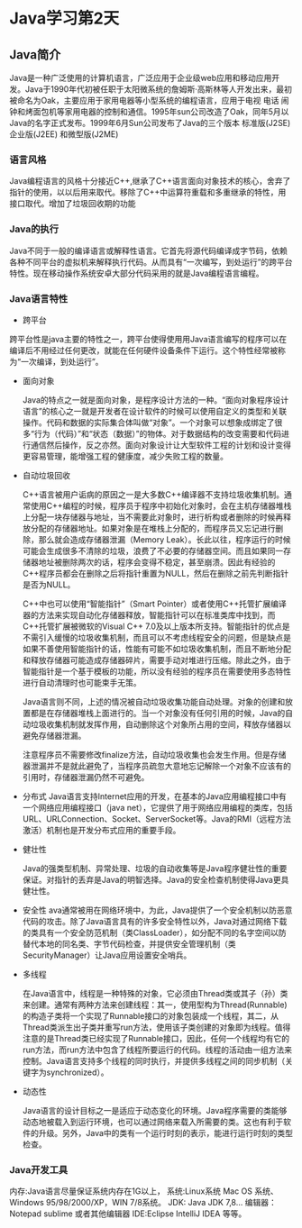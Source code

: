 # Java学习第2天
## Java简介
Java是一种广泛使用的计算机语言，广泛应用于企业级web应用和移动应用开发。Java于1990年代初被任职于太阳微系统的詹姆斯·高斯林等人开发出来，最初被命名为Oak，主要应用于家用电器等小型系统的编程语言，应用于电视 电话 闹钟和烤面包机等家用电器的控制和通信。1995年sun公司改造了Oak，同年5月以Java的名字正式发布。1999年6月Sun公司发布了Java的三个版本 标准版(J2SE) 企业版(J2EE) 和微型版(J2ME)
### 语言风格
Java编程语言的风格十分接近C++,继承了C++语言面向对象技术的核心，舍弃了指针的使用，以以后用来取代。移除了C++中运算符重载和多重继承的特性，用接口取代。增加了垃圾回收期的功能
### Java的执行
Java不同于一般的编译语言或解释性语言。它首先将源代码编译成字节码，依赖各种不同平台的虚拟机来解释执行代码。从而具有“一次编写，到处运行”的跨平台特性。现在移动操作系统安卓大部分代码采用的就是Java编程语言编程。
### Java语言特性
* 跨平台

 跨平台性是java主要的特性之一，跨平台使得使用用Java语言编写的程序可以在编译后不用经过任何更改，就能在任何硬件设备条件下运行。这个特性经常被称为“一次编译，到处运行”。
* 面向对象
 
  Java的特点之一就是面向对象，是程序设计方法的一种。“面向对象程序设计语言”的核心之一就是开发者在设计软件的时候可以使用自定义的类型和关联操作。代码和数据的实际集合体叫做“对象”。一个对象可以想象成绑定了很多“行为（代码）”和“状态（数据）”的物体。对于数据结构的改变需要和代码进行通信然后操作，反之亦然。面向对象设计让大型软件工程的计划和设计变得更容易管理，能增强工程的健康度，减少失败工程的数量。
* 自动垃圾回收

  C++语言被用户诟病的原因之一是大多数C++编译器不支持垃圾收集机制。通常使用C++编程的时候，程序员于程序中初始化对象时，会在主机存储器堆栈上分配一块存储器与地址，当不需要此对象时，进行析构或者删除的时候再释放分配的存储器地址。如果对象是在堆栈上分配的，而程序员又忘记进行删除，那么就会造成存储器泄漏（Memory Leak）。长此以往，程序运行的时候可能会生成很多不清除的垃圾，浪费了不必要的存储器空间。而且如果同一存储器地址被删除两次的话，程序会变得不稳定，甚至崩溃。因此有经验的C++程序员都会在删除之后将指针重置为NULL，然后在删除之前先判断指针是否为NULL。

  C++中也可以使用“智能指针”（Smart Pointer）或者使用C++托管扩展编译器的方法来实现自动化存储器释放，智能指针可以在标准类库中找到，而C++托管扩展被微软的Visual C++ 7.0及以上版本所支持。智能指针的优点是不需引入缓慢的垃圾收集机制，而且可以不考虑线程安全的问题，但是缺点是如果不善使用智能指针的话，性能有可能不如垃圾收集机制，而且不断地分配和释放存储器可能造成存储器碎片，需要手动对堆进行压缩。除此之外，由于智能指针是一个基于模板的功能，所以没有经验的程序员在需要使用多态特性进行自动清理时也可能束手无策。

  Java语言则不同，上述的情况被自动垃圾收集功能自动处理。对象的创建和放置都是在存储器堆栈上面进行的。当一个对象没有任何引用的时候，Java的自动垃圾收集机制就发挥作用，自动删除这个对象所占用的空间，释放存储器以避免存储器泄漏。

  注意程序员不需要修改finalize方法，自动垃圾收集也会发生作用。但是存储器泄漏并不是就此避免了，当程序员疏忽大意地忘记解除一个对象不应该有的引用时，存储器泄漏仍然不可避免。

* 分布式
  Java语言支持Internet应用的开发，在基本的Java应用编程接口中有一个网络应用编程接口（java net），它提供了用于网络应用编程的类库，包括URL、URLConnection、Socket、ServerSocket等。Java的RMI（远程方法激活）机制也是开发分布式应用的重要手段。
* 健壮性
 
  Java的强类型机制、异常处理、垃圾的自动收集等是Java程序健壮性的重要保证。对指针的丢弃是Java的明智选择。Java的安全检查机制使得Java更具健壮性。
  
* 安全性
  ava通常被用在网络环境中，为此，Java提供了一个安全机制以防恶意代码的攻击。除了Java语言具有的许多安全特性以外，Java对通过网络下载的类具有一个安全防范机制（类ClassLoader），如分配不同的名字空间以防替代本地的同名类、字节代码检查，并提供安全管理机制（类SecurityManager）让Java应用设置安全哨兵。
  
  
  
* 多线程

  在Java语言中，线程是一种特殊的对象，它必须由Thread类或其子（孙）类来创建。通常有两种方法来创建线程：其一，使用型构为Thread(Runnable)的构造子类将一个实现了Runnable接口的对象包装成一个线程，其二，从Thread类派生出子类并重写run方法，使用该子类创建的对象即为线程。值得注意的是Thread类已经实现了Runnable接口，因此，任何一个线程均有它的run方法，而run方法中包含了线程所要运行的代码。线程的活动由一组方法来控制。Java语言支持多个线程的同时执行，并提供多线程之间的同步机制（关键字为synchronized）。
* 动态性

  Java语言的设计目标之一是适应于动态变化的环境。Java程序需要的类能够动态地被载入到运行环境，也可以通过网络来载入所需要的类。这也有利于软件的升级。另外，Java中的类有一个运行时刻的表示，能进行运行时刻的类型检查。
### Java开发工具
内存:Java语言尽量保证系统内存在1G以上，
系统:Linux系统 Mac OS 系统、Windows 95/98/2000/XP，WIN 7/8系统。
JDK: Java JDK 7,8...
编辑器：Notepad sublime 或者其他编辑器
IDE:Eclipse IntelliJ IDEA 等等。
